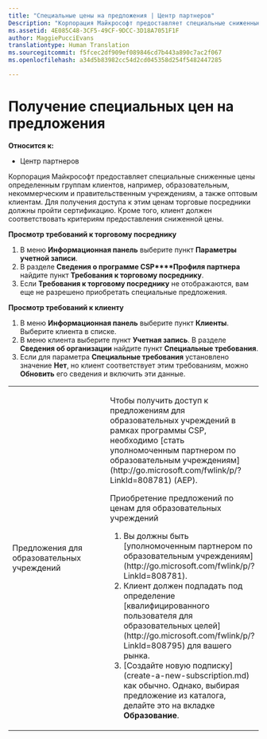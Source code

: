 ```yaml
---
title: "Специальные цены на предложения | Центр партнеров"
Description: "Корпорация Майкрософт предоставляет специальные сниженные цены определенным группам клиентов, например, образовательным, некоммерческим и правительственным учреждениям, а также оптовым клиентам."
ms.assetid: 4E085C48-3CF5-49CF-9DCC-3D18A7051F1F
author: MaggiePucciEvans
translationtype: Human Translation
ms.sourcegitcommit: f5fcec2df909ef089846cd7b443a890c7ac2f067
ms.openlocfilehash: a34d5b83982cc54d2cd045358d254f5482447285

---
```


# Получение специальных цен на предложения

**Относится к:**

-  Центр партнеров

Корпорация Майкрософт предоставляет специальные сниженные цены определенным группам клиентов, например, образовательным, некоммерческим и правительственным учреждениям, а также оптовым клиентам. Для получения доступа к этим ценам торговые посредники должны пройти сертификацию. Кроме того, клиент должен соответствовать критериям предоставления сниженной цены.

**Просмотр требований к торговому посреднику**

1.  В меню **Информационная панель** выберите пункт **Параметры учетной записи**.
2.  В разделе **Сведения о программе CSP****Профиля партнера** найдите пункт **Требования к торговому посреднику**.
3.  Если **Требования к торговому посреднику** не отображаются, вам еще не разрешено приобретать специальные предложения.

**Просмотр требований к клиенту**

1.  В меню **Информационная панель** выберите пункт **Клиенты**. Выберите клиента в списке.
2.  В меню клиента выберите пункт **Учетная запись**. В разделе **Сведения об организации** найдите пункт **Специальные требования**.
3.  Если для параметра **Специальные требования** установлено значение **Нет**, но клиент соответствует этим требованиям, можно **Обновить** его сведения и включить эти данные.

<table>
<colgroup>
<col width="50%" />
<col width="50%" />
</colgroup>
<tbody>
<tr class="odd">
<td><p>Предложения для образовательных учреждений</p></td>
<td><p>Чтобы получить доступ к предложениям для образовательных учреждений в рамках программы CSP, необходимо [стать уполномоченным партнером по образовательным учреждениям](http://go.microsoft.com/fwlink/p/?LinkId=808781) (AEP).</p>
<p>Приобретение предложений по ценам для образовательных учреждений</strong></p>
<ol>
<li>Вы должны быть [уполномоченным партнером по образовательным учреждениям](http://go.microsoft.com/fwlink/p/?LinkId=808781).</li>
<li>Клиент должен подпадать под определение [квалифицированного пользователя для образовательных целей](http://go.microsoft.com/fwlink/p/?LinkId=808795) для вашего рынка.</li>
<li>
          [Создайте новую подписку](create-a-new-subscription.md) как обычно. Однако, выбирая предложение из каталога, делайте это на вкладке <strong>Образование</strong>.</li>
</ol></td>
</tr>
</tbody>
</table>

 

 

 






<!--HONumber=Jan17_HO2-->


